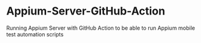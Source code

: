 # Appium-Server-GitHub-Action
Running Appium Server with GitHub Action to be able to run Appium mobile test automation scripts
